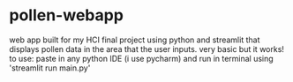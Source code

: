 # pollen-webapp
web app built for my HCI final project using python and streamlit that displays pollen data in the area that the user inputs. very basic but it works!
to use: paste in any python IDE (i use pycharm) and run in terminal using 'streamlit run main.py'
